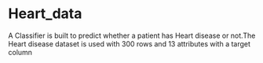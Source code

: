 # Heart_data
A Classifier is built to predict whether a patient has Heart disease or not.The Heart disease dataset is used with 300 rows and 13 attributes with a target column
